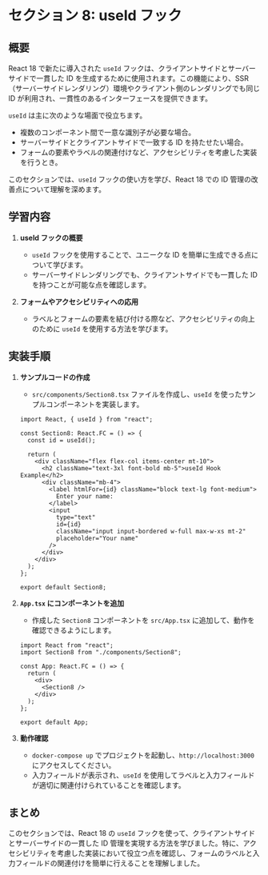 # セクション 8: useId フック

## 概要

React 18 で新たに導入された `useId` フックは、クライアントサイドとサーバーサイドで一貫した ID を生成するために使用されます。この機能により、SSR（サーバーサイドレンダリング）環境やクライアント側のレンダリングでも同じ ID が利用され、一貫性のあるインターフェースを提供できます。

`useId` は主に次のような場面で役立ちます。

- 複数のコンポーネント間で一意な識別子が必要な場合。
- サーバーサイドとクライアントサイドで一致する ID を持たせたい場合。
- フォームの要素やラベルの関連付けなど、アクセシビリティを考慮した実装を行うとき。

このセクションでは、`useId` フックの使い方を学び、React 18 での ID 管理の改善点について理解を深めます。

## 学習内容

1. **useId フックの概要**

   - `useId` フックを使用することで、ユニークな ID を簡単に生成できる点について学びます。
   - サーバーサイドレンダリングでも、クライアントサイドでも一貫した ID を持つことが可能な点を確認します。

2. **フォームやアクセシビリティへの応用**
   - ラベルとフォームの要素を結び付ける際など、アクセシビリティの向上のために `useId` を使用する方法を学びます。

## 実装手順

1. **サンプルコードの作成**

   - `src/components/Section8.tsx` ファイルを作成し、`useId` を使ったサンプルコンポーネントを実装します。

   ```tsx
   import React, { useId } from "react";

   const Section8: React.FC = () => {
     const id = useId();

     return (
       <div className="flex flex-col items-center mt-10">
         <h2 className="text-3xl font-bold mb-5">useId Hook Example</h2>
         <div className="mb-4">
           <label htmlFor={id} className="block text-lg font-medium">
             Enter your name:
           </label>
           <input
             type="text"
             id={id}
             className="input input-bordered w-full max-w-xs mt-2"
             placeholder="Your name"
           />
         </div>
       </div>
     );
   };

   export default Section8;
   ```

2. **`App.tsx` にコンポーネントを追加**

   - 作成した `Section8` コンポーネントを `src/App.tsx` に追加して、動作を確認できるようにします。

   ```tsx
   import React from "react";
   import Section8 from "./components/Section8";

   const App: React.FC = () => {
     return (
       <div>
         <Section8 />
       </div>
     );
   };

   export default App;
   ```

3. **動作確認**
   - `docker-compose up` でプロジェクトを起動し、`http://localhost:3000` にアクセスしてください。
   - 入力フィールドが表示され、`useId` を使用してラベルと入力フィールドが適切に関連付けられていることを確認します。

## まとめ

このセクションでは、React 18 の `useId` フックを使って、クライアントサイドとサーバーサイドの一貫した ID 管理を実現する方法を学びました。特に、アクセシビリティを考慮した実装において役立つ点を確認し、フォームのラベルと入力フィールドの関連付けを簡単に行えることを理解しました。
